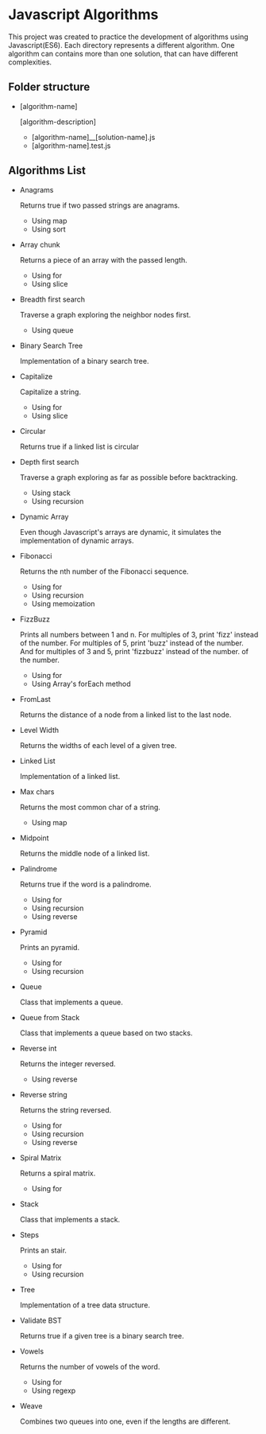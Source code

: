 # Javascript Algorithms

This project was created to practice the development of algorithms using Javascript(ES6). Each directory represents a different algorithm. One algorithm can contains more than one solution, that can have different complexities.

## Folder structure

  - [algorithm-name]

    [algorithm-description]

    - [algorithm-name]__[solution-name].js
    - [algorithm-name].test.js

## Algorithms List
  - Anagrams

    Returns true if two passed strings are anagrams.
    - Using map
    - Using sort
  - Array chunk

    Returns a piece of an array with the passed length.
    - Using for
    - Using slice

  - Breadth first search

    Traverse a graph exploring the neighbor nodes first.
    - Using queue
  - Binary Search Tree

    Implementation of a binary search tree.
  - Capitalize

    Capitalize a string.
    - Using for
    - Using slice
  - Circular

    Returns true if a linked list is circular
  - Depth first search

    Traverse a graph exploring as far as possible before backtracking.
    - Using stack
    - Using recursion
  - Dynamic Array

    Even though Javascript's arrays are dynamic, it simulates the implementation of dynamic arrays.
  - Fibonacci

    Returns the nth number of the Fibonacci sequence.
    - Using for
    - Using recursion
    - Using memoization
  - FizzBuzz

    Prints all numbers between 1 and n. For multiples of 3, print 'fizz' instead
    of the number. For multiples of 5, print 'buzz' instead of the number. And for
    multiples of 3 and 5, print 'fizzbuzz' instead of the number.
    of the number.

      - Using for
      - Using Array's forEach method
  - FromLast

    Returns the distance of a node from a linked list to the last node.
  - Level Width

    Returns the widths of each level of a given tree.
  - Linked List

    Implementation of a linked list.
  - Max chars

    Returns the most common char of a string.
    - Using map
  - Midpoint

    Returns the middle node of a linked list.
  - Palindrome

    Returns true if the word is a palindrome.
    - Using for
    - Using recursion
    - Using reverse
  - Pyramid

    Prints an pyramid.
    - Using for
    - Using recursion
  - Queue

    Class that implements a queue.
  - Queue from Stack

    Class that implements a queue based on two stacks.
  - Reverse int

    Returns the integer reversed.
    - Using reverse
  - Reverse string

    Returns the string reversed.
    - Using for
    - Using recursion
    - Using reverse
  - Spiral Matrix

    Returns a spiral matrix.
      - Using for
  - Stack

    Class that implements a stack.
  - Steps

    Prints an stair.
    - Using for
    - Using recursion
  - Tree

    Implementation of a tree data structure.
  - Validate BST

    Returns true if a given tree is a binary search tree.
  - Vowels

    Returns the number of vowels of the word.
    - Using for
    - Using regexp
  - Weave

    Combines two queues into one, even if the lengths are different.